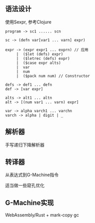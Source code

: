 ## 语法设计

使用Sexpr, 参考Clojure

```
program -> sc1 ...... scn

sc -> (defn var[var1 ... varn] expr)

expr -> (expr expr1 ... exprn) // 应用
     |  ($let (defs) expr)
     |  ($letrec (defs) expr)
     |  ($case expr alts)
     |  var
     |  num
     |  ($pack num num) // Constructor

defs -> def1 ... defn
def -> [var expr]

alts -> alt1 ... altn
alt -> [(num var1 ... varn) expr]

var -> alpha varch1 ... varchn
varch -> alpha | digit | _
```

## 解析器

手写递归下降解析器

## 转译器

从表达式到G-Machine指令

适当做一些窥孔优化

## G-Machine实现

WebAssembly/Rust + mark-copy gc 


